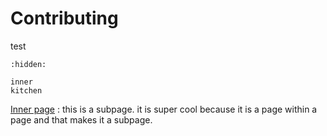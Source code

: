 # Contributing

test

```{toctree}
:hidden:

inner
kitchen
```

[Inner page](./inner)
: this is a subpage. it is super cool because it is a page within a page and that makes it a subpage.
